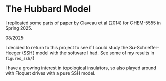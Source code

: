 # The Hubbard Model

I replicated some parts of [paper](https://arxiv.org/pdf/1403.2259) by Claveau et al (2014) for CHEM-5555 in Spring 2025.

08/2025:

I decided to return to this project to see if I could study the Su-Schrieffer-Heeger (SSH) model with the software I had. See some of my results in `figures_ssh/`! 

I have a growing interest in topological insulators, so also played around with Floquet drives with a pure SSH model.
